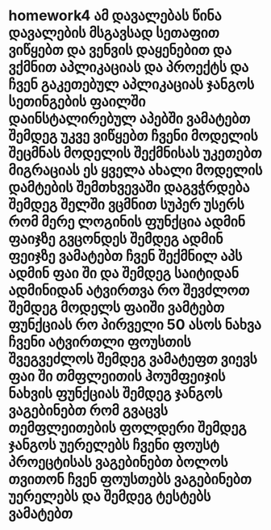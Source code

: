 # homework4 ამ დავალებას წინა დავალების მსგავსად სეთაფით ვიწყებთ და ვენვის დაყენებით და ვქმნით აპლიკაციას და პროექტს და ჩვენ გაკეთებულ აპლიკაციას ჯანგოს სეთინგების ფაილში დაინსტალირებულ აპებში ვამატებთ შემდეგ უკვე ვიწყებთ ჩვენი მოდელის შეცმნას მოდელის შექმნისას უკეთებთ მიგრაციას ეს ყველა ახალი მოდელის დამტების შემთხვევაში დაგვჭრდება შემდეგ შელში ვცმნით სუპერ უსერს რომ მერე ლოგინის ფუნქცია ადმინ ფაიჯზე გვცონდეს შემდეგ ადმინ ფეიჯზე ვამატებთ ჩვენ შექმნილ აპს ადმინ ფაი ში და შემდეგ საიტიდან ადმინიდან ატვირთვა რო შევძლოთ შემდეგ მოდელს ფაიში ვამტებთ ფუნქციას რო პირველი 50 ასოს ნახვა ჩვენი ატვირთლი ფოუსთის შვეგვეძლოს შემდეგ ვამატეფთ ვიევს ფაი ში  თმფლეითის ჰოუმფეიჯის ნახვის ფუნქციას შემდეგ ჯანგოს ვაგებინებთ რომ გვაცვს თემფლეითების ფოლდერი შემდეგ ჯანგოს უერელებს ჩვენი ფოუსტ პროეცტისას ვაგებინებთ ბოლოს თვითონ ჩვენ ფოუსთებს ვაგებინებთ უერელებს და შემდეგ ტესტებს ვამატებთ
